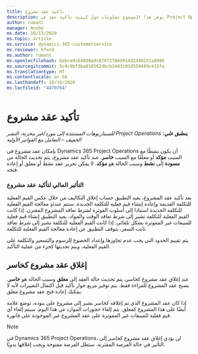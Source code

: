 ```yaml
---
title: تأكيد عقد مشروع
description: يوفر هذا الموضوع معلومات حول كيفية تأكيد عقد في Project Operations.
author: rumant
manager: Annbe
ms.date: 10/13/2020
ms.topic: article
ms.service: dynamics-365-customerservice
ms.reviewer: kfend
ms.author: rumant
ms.openlocfilehash: babce9c64098a9c87072786d914d2340251a8986
ms.sourcegitcommit: 5c4c9bf3ba018562d6cb3443c01d550489c415fa
ms.translationtype: HT
ms.contentlocale: ar-SA
ms.lasthandoff: 10/16/2020
ms.locfileid: "4070764"
---
```

# <a name="confirm-a-project-contract"></a>تأكيد عقد مشروع

_**ينطبق علي:** ‏‫Project Operations للسيناريوهات المستندة إلى مورد/غير مخزنة‬، ‏‫النشر الخفيف – التعامل مع الفواتير الأولية‬_

بإمكان عقد مشروع في Dynamics 365 Project Operations أن يكون نشطًا مع السبب **مؤكد** أو مغلقًا مع السبب **خاسر**. عند تأكيد عقد مشروع، يتم تحديث الحالة من **مسودة** إلى **نشط** وسبب الحالة هو **مؤكد**. لا يمكن تحرير عقد نشط أو مغلق أو إعادة فتحه. 

### <a name="financial-impact-of-confirming-a-project-contract"></a>التأثير المالي لتأكيد عقد مشروع

بعد تأكيد عقد المشروع، يعيد التطبيق حساب إغلاق التكاليف من خلال عكس القيم الفعلية للتكلفة القديمة وإعادة إنشاء قيم فعلية للتكلفة الجديدة. ستتم عندئذٍ معالجة القيم الفعلية للتكلفة الجديدة استنادا إلى أسلوب الفوترة لشرط تعاقد المشروع المقترن. إذا كانت القيم الفعلية للتكلفة تشير إلى شرط تعاقد الوقت والمواد، يعيد التطبيق إنشاء قيم فعلية للمبيعات غير المفوترة بشكل تلقائي. إذا كانت القيم الفعلية للتكلفة تشير إلى شرط تعاقد ثابت السعر، يتوقف التطبيق عن إعادة معالجة القيم الفعلية للتكلفة.

يتم تقييم الحدود التي يجب عدم تجاوزها وإعداد الخضوع للرسوم والتسعير والتكلفة على القيم الفعلية، ويتم تحديثها كجزء من عملية التأكيد.

## <a name="close-a-project-contract-as-lost"></a>إغلاق عقد مشروع كخاسر

عند إغلاق عقد مشروع كخاسر، يتم تحديث حالة العقد إلى **مغلق** وسبب الحالة هو **خاسر**. يصبح عقد المشروع للقراءة فقط. يتم توفير مربع حوار تأكيد قبل اكتمال التغييرات لأنه لا يمكنك إعادة فتح عقد مشروع مغلق.

إذا كان عقد المشروع الذي تم إغلاقه كخاسر يشير إلى مشروع على بنوده، توضع علامة أيضًا على هذا المشروع كمغلق. يتم إلغاء حجوزات الموارد من هذا اليوم. سيتم إلغاء أي قيم فعلية للمبيعات غير المفوترة على عقد المشروع غير الموجودة على فاتورة.

> [!NOTE]
> في Dynamics 365 Project Operations، لن يؤدي إغلاق عقد مشروع كخاسر إلى التأثير في حالة الفرصة المقترنة. ستظل الفرصة مفتوحة ويجب إغلاقها يدويًا.
